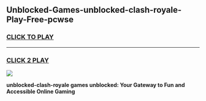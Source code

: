 
## Unblocked-Games-unblocked-clash-royale-Play-Free-pcwse
<h3>
<a href="https://premium76.site?title=unblocked-clash-royale&ref=23A">CLICK TO PLAY</a></h3>
<hr>

<h3>
<a href="https://premium76.site?title=unblocked-clash-royale&ref=23A">CLICK 2 PLAY</a>
  
</h3>

<a href="https://premium76.site?title=unblocked-clash-royale&ref=23A"><img src="https://clearcache.store/games.png"></a>


**unblocked-clash-royale games unblocked: Your Gateway to Fun and Accessible Online Gaming**
